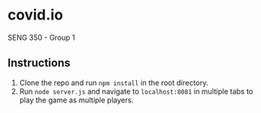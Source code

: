 # covid.io

SENG 350 - Group 1

## Instructions
1. Clone the repo and run `npm install` in the root directory.
2. Run `node server.js` and navigate to `localhost:8081` in multiple tabs to play the game as multiple players.